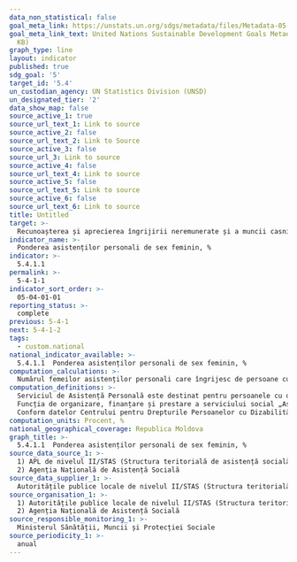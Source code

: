 ```yaml
---
data_non_statistical: false
goal_meta_link: https://unstats.un.org/sdgs/metadata/files/Metadata-05-04-01.pdf
goal_meta_link_text: United Nations Sustainable Development Goals Metadata (PDF 337
  KB)
graph_type: line
layout: indicator
published: true
sdg_goal: '5'
target_id: '5.4'
un_custodian_agency: UN Statistics Division (UNSD)
un_designated_tier: '2'
data_show_map: false
source_active_1: true
source_url_text_1: Link to source
source_active_2: false
source_url_text_2: Link to Source
source_active_3: false
source_url_3: Link to source
source_active_4: false
source_url_text_4: Link to source
source_active_5: false
source_url_text_5: Link to source
source_active_6: false
source_url_text_6: Link to source
title: Untitled
target: >-
  Recunoașterea și aprecierea îngrijirii neremunerate și a muncii casnice prin furnizarea de servicii    publice, infrastructură și politici de protecție socială și promovarea responsabilității partajate în   gospodărie și familie, după caz la nivel național
indicator_name: >-
  Ponderea asistenților personali de sex feminin, %
indicator: >-
  5.4.1.1
permalink: >-
  5-4-1-1
indicator_sort_order: >-
  05-04-01-01
reporting_status: >-
  complete
previous: 5-4-1
next: 5-4-1-2
tags:
  - custom.national
national_indicator_available: >-
  5.4.1.1  Ponderea asistenților personali de sex feminin, %
computation_calculations: >-
  Numărul femeilor asistenților personali care îngrijesc de persoane cu dizabilități severe raportat la numărul total al asistenților personali care îngrijesc de persoane cu dizabilități severe*100
computation_definitions: >-
  Serviciul de Asistență Personală este destinat pentru persoanele cu dizabilități severe care necesită îngrijire, însoțire și supraveghere permanentă din partea unei alte persoane în procesul integrării lor în societate în domeniile protecției sociale, muncii, asistenței medicale, instructiv-educativ, informațional, al accesului la infrastructură și altele. Serviciul social „Asistența Personală” a fost instituit prin Hotărârea Guvernului nr. 314 din 23 mai 2012 pentru aprobarea Regulamentului-cadru privind organizarea și funcționarea Serviciului social „Asistenta personală” și a Standardelor minime de calitate. <br> 
  Funcția de organizare, finanțare și prestare a serviciului social „Asistența personală” este atribuită în competența APLl II, fiind o funcție descentralizată. Responsabilitatea de prestare a serviciului „Asistența personală” este atribuită structurilor teritoriale de asistență socială.<br> 
  Conform datelor Centrului pentru Drepturile Persoanelor cu Dizabilități, în anul 2018, gradul de acoperire cu asistenți personali a fost de 37%.
computation_units: Procent, %
national_geographical_coverage: Republica Moldova
graph_title: >-
  5.4.1.1  Ponderea asistenților personali de sex feminin, %
source_data_source_1: >-
  1) APL de nivelul II/STAS (Structura teritorială de asistență socială, <br> 
  2) Agenția Națională de Asistență Socială
source_data_supplier_1: >-
  Autoritățile publice locale de nivelul II/STAS (Structura teritorială de asistență socială)
source_organisation_1: >-
  1) Autoritățile publice locale de nivelul II/STAS (Structura teritorială de asistență socială<br> 
  2) Agenția Națională de Asistență Socială
source_responsible_monitoring_1: >-
  Ministerul Sănătății, Muncii și Protecției Sociale
source_periodicity_1: >-
  anual
---
```

